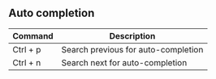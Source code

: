 ## Auto completion
Command           | Description
------------------|------------
Ctrl + p          | Search previous for auto-completion
Ctrl + n          | Search next for auto-completion

